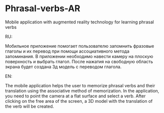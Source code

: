 # Phrasal-verbs-AR
 Mobile application with augmented reality technology for learning phrasal verbs

RU:

Мобильное приложение помогает пользователю запомнить фразовые глаголы и их перевод при помощи ассоциативного метода запоминания. В приложении необходимо навести камеру на плоскую поверхность и выбрать глагол. После нажатия на свободную область экрана будет создана 3д модель с переводом глагола.


EN:

The mobile application helps the user to memorize phrasal verbs and their translation using the associative method of memorization. In the application, you need to point the camera at a flat surface and select a verb. After clicking on the free area of the screen, a 3D model with the translation of the verb will be created.

